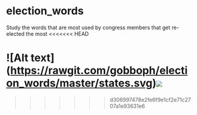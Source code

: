 election_words
==============

Study the words that are most used by congress  members that get re-elected the most
<<<<<<< HEAD

![Alt text] (https://rawgit.com/gobboph/election_words/master/states.svg)<img src="https://rawgit.com/gobboph/election_words/master/states.svg">
=======
>>>>>>> d306997478e2fe6f9e1cf2e71c2707a1e93631e6
